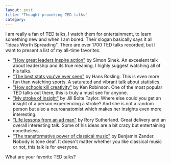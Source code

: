 ```yaml
---
layout: post
title: "Thought-provoking TED talks"
category: 
---
```


I am really a fan of TED talks, I watch them for entertainment, to learn something new and when I am bored. Their slogan basically says it all "Ideas Worth Spreading". There are over 1700 TED talks recorded, but I want to present a list of my all-time favorites.

<!-- more -->

* ["How great leaders inspire action"](http://www.ted.com/talks/simon_sinek_how_great_leaders_inspire_action) by Simon Sinek. An exceelent talk about leadership and its true meaning. I highly suggest watching all of his talks.
* ["The best stats you've ever seen"](http://www.ted.com/talks/hans_rosling_shows_the_best_stats_you_ve_ever_seen) by Hans Rosling. This is even more fun than watching sports. A saturated and vibrant talk about statistics.
* ["How schools kill creativity"](http://www.ted.com/talks/ken_robinson_says_schools_kill_creativity) by Ken Robinson. One of the most popular TED talks out there, this is truly a must see for anyone.  
* ["My stroke of insight"](http://www.ted.com/talks/jill_bolte_taylor_s_powerful_stroke_of_insight) by Jill Bolte Taylor. Where else could you get an insight of a person experiencing a stroke? And she is not a random person but also a neuroanatomist which makes her insights even more interesting.
* ["Life lessons from an ad man"](http://www.ted.com/talks/rory_sutherland_life_lessons_from_an_ad_man) by Rory Sutherland. Great delivery and an overall interesting talk. Some of his ideas are a bit crazy but entertaining nonetheless.
* ["The transformative power of classical music"](http://www.ted.com/talks/benjamin_zander_on_music_and_passion) by Benjamin Zander. Nobody is tone deaf. It doesn't matter whether you like classical music or not, this talk is for everyone.

What are your favorite TED talks? 